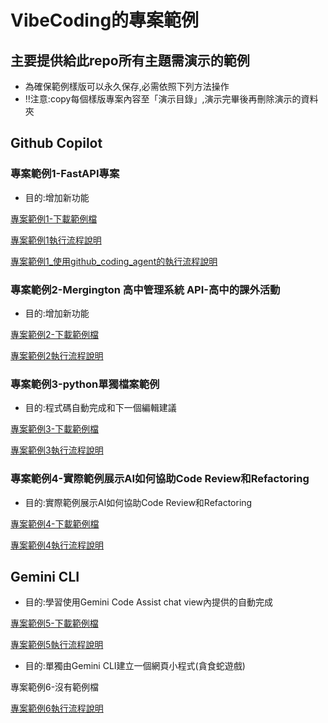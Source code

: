 # VibeCoding的專案範例

## 主要提供給此repo所有主題需演示的範例

- 為確保範例樣版可以永久保存,必需依照下列方法操作
- ‼️注意:copy每個樣版專案內容至「演示目錄」,演示完畢後再刪除演示的資料夾

## Github Copilot
### 專案範例1-FastAPI專案


- 目的:增加新功能

[專案範例1-下載範例檔](./專案範例1)

[專案範例1執行流程說明](./專案範例1操作流程.md)

[專案範例1_使用github_coding_agent的執行流程說明](./專案範例1操作流程_使用github_coding_agent.md)

	
### 專案範例2-Mergington 高中管理系統 API-高中的課外活動

- 目的:增加新功能

[專案範例2-下載範例檔](./專案範例2)

[專案範例2執行流程說明](./專案範例2操作流程.md)

### 專案範例3-python單獨檔案範例

- 目的:程式碼自動完成和下一個編輯建議

[專案範例3-下載範例檔](./專案範例3)

[專案範例3執行流程說明](./專案範例3操作流程.md)

### 專案範例4-實際範例展示AI如何協助Code Review和Refactoring

- 目的:實際範例展示AI如何協助Code Review和Refactoring

[專案範例4-下載範例檔](./專案範例4)

[專案範例4執行流程說明](./專案範例4操作流程.md)


## Gemini CLI
- 目的:學習使用Gemini Code Assist chat view內提供的自動完成

[專案範例5-下載範例檔](./專案範例5)

[專案範例5執行流程說明](./專案範例5操作流程.md)

- 目的:單獨由Gemini CLI建立一個網頁小程式(貪食蛇遊戲)

專案範例6-沒有範例檔

[專案範例6執行流程說明](./專案範例6操作流程.md)



	





